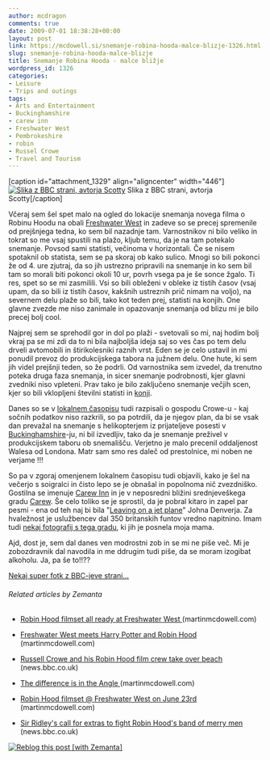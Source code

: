 ```yaml
---
author: mcdragon
comments: true
date: 2009-07-01 18:38:28+00:00
layout: post
link: https://mcdowell.si/snemanje-robina-hooda-malce-blizje-1326.html
slug: snemanje-robina-hooda-malce-blizje
title: Snemanje Robina Hooda - malce bližje
wordpress_id: 1326
categories:
- Leisure
- Trips and outings
tags:
- Arts and Entertainment
- Buckinghamshire
- carew inn
- Freshwater West
- Pembrokeshire
- robin
- Russel Crowe
- Travel and Tourism
---
```


[caption id="attachment_1329" align="aligncenter" width="446"][![Slika z BBC strani, avtorja Scotty](https://dwlcvfkt1l4wn.cloudfront.net/2009/07/robinhood371-1.jpg)](https://dwlcvfkt1l4wn.cloudfront.net/2009/07/robinhood371.jpg) Slika z BBC strani, avtorja Scotty[/caption]

Včeraj sem šel spet malo na ogled do lokacije snemanja novega filma o Robinu Hoodu na obali [Freshwater West](http://en.wikipedia.org/wiki/Freshwater_West) in zadeve so se precej spremenile od prejšnjega tedna, ko sem bil nazadnje tam. Varnostnikov ni bilo veliko in tokrat so me vsaj spustili na plažo, kljub temu, da je na tam potekalo snemanje. Povsod sami statisti, večinoma v horizontali. Če se nisem spotaknil ob statista, sem se pa skoraj ob kako sulico. Mnogi so bili pokonci že od 4. ure zjutraj, da so jih ustrezno pripravili na snemanje in ko sem bil tam so morali biti pokonci okoli 10 ur, povrh vsega pa je še sonce žgalo. Ti res, spet so se mi zasmilili. Vsi so bili obleženi v obleke iz tistih časov (vsaj upam, da so bili iz tistih časov, kakšnih ustreznih prič nimam na voljo), na severnem delu plaže so bili, tako kot teden prej, statisti na konjih. One glavne zvezde me niso zanimale in opazovanje snemanja od blizu mi je bilo precej bolj cool.

Najprej sem se sprehodil gor in dol po plaži - svetovali so mi, naj hodim bolj vkraj pa se mi zdi da to ni bila najboljša ideja saj so ves čas po tem delu drveli avtomobili in štirikolesniki raznih vrst. Eden se je celo ustavil in mi ponudil prevoz do produkcijskega tabora na južnem delu. One hute, ki sem jih videl prejšnji teden, so že podrli. Od varnostnika sem izvedel, da trenutno poteka druga faza snemanja, in sicer snemanje podrobnosti, kjer glavni zvedniki niso vpleteni. Prav tako je bilo zaključeno snemanje večjih scen, kjer so bili vklopljeni številni statisti in [konji](http://www.fallsandhorses.com/).

Danes so se v [lokalnem časopisu](http://www.westerntelegraph.co.uk/) tudi razpisali o gospodu Crowe-u - kaj sočnih podatkov niso razkrili, so pa potrdili, da je njegov plan, da bi se vsak dan prevažal na snemanje s helikopterjem iz prijateljeve posesti v [Buckinghamshire](http://en.wikipedia.org/wiki/Buckinghamshire)-ju, ni bil izvedljiv, tako da je snemanje preživel v produkcijskem taboru ob snemališču. Verjetno je malo precenil oddaljenost Walesa od Londona. Matr sam smo res daleč od prestolnice, mi noben ne verjame !!!

So pa v zgoraj omenjenem lokalnem časopisu tudi objavili, kako je šel na večerjo s soigralci in čisto lepo se je obnašal in popolnoma nič zvezdniško. Gostilna se imenuje [Carew Inn](http://www.carewinn.co.uk/) in je v neposredni bližini srednjeveškega gradu [Carew](http://www.carewcastle.com/). Še celo toliko se je sprostil, da je pobral kitaro in zapel par pesmi - ena od teh naj bi bila "[Leaving on a jet plane](http://www.youtube.com/watch?v=vLBKOcUbHR0)" Johna Denverja. Za hvaležnost je uslužbencev dal 350 britanskih funtov vredno napitnino. Imam tudi [nekaj fotografij s tega gradu](https://mcdowell.si/about/gallery?album=CarewCastle), ki jih je posnela moja mama.

Ajd, dost je, sem dal danes ven modrostni zob in se mi ne piše več. Mi je zobozdravnik dal navodila in me ddrugim tudi piše, da se moram izogibat alkoholu. Ja, pa še to!!??

[Nekaj super fotk z BBC-jeve strani...](http://www.bbc.co.uk/wales/nature/mediaexplorer/?theme_group=places_to_go&theme=south_west&set=robin_hood)


###### Related articles by Zemanta





 	
  * [ Robin Hood filmset all ready at Freshwater West ](https://mcdowell.si/robin-hood-filmset-all-ready-at-freshwater-west-1238.html) (martinmcdowell.com)

 	
  * [ Freshwater West meets Harry Potter and Robin Hood ](https://mcdowell.si/freshwater-west-meets-harry-potter-and-robin-hood-1190.html) (martinmcdowell.com)

 	
  * [ Russell Crowe and his Robin Hood film crew take over beach ](http://news.bbc.co.uk/2/hi/uk_news/wales/south_west/8097083.stm) (news.bbc.co.uk)

 	
  * [ The difference is in the Angle ](https://mcdowell.si/the-difference-is-in-the-angle-1155.html) (martinmcdowell.com)

 	
  * [ Robin Hood filmset @ Freshwater West on June 23rd ](https://mcdowell.si/robin-hood-filmset-freshwater-west-on-june-23rd-1296.html) (martinmcdowell.com)

 	
  * [ Sir Ridley's call for extras to fight Robin Hood's band of merry men ](http://news.bbc.co.uk/1/hi/wales/8041103.stm) (news.bbc.co.uk)




[![Reblog this post [with Zemanta]](http://img.zemanta.com/reblog_e.png?x-id=7297c70d-36fe-4748-a6a4-e7f78f30ba5b)](http://reblog.zemanta.com/zemified/7297c70d-36fe-4748-a6a4-e7f78f30ba5b/)
